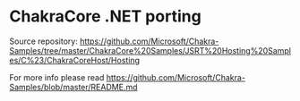# ChakraCore .NET porting

Source repository: https://github.com/Microsoft/Chakra-Samples/tree/master/ChakraCore%20Samples/JSRT%20Hosting%20Samples/C%23/ChakraCoreHost/Hosting

For more info please read https://github.com/Microsoft/Chakra-Samples/blob/master/README.md
